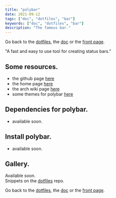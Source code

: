 ```yaml
---
title: "polybar"
date: 2021-09-12
tags: ["doc", "dotfiles", "bar"]
keywords: ["doc", "dotfiles", "bar"]
description: "The famous bar."
---
```

Go back to the [dotfiles](/public/doc/config/dotfiles), the [doc](/public/doc/config) or the [front page](/public).  

"A fast and easy to use tool for creating status bars."

## Some resources.
- the github page [here](https://github.com/polybar/polybar)
- the home page [here](https://polybar.github.io/)
- the arch wiki page [here](https://wiki.archlinux.org/title/Polybar)
- some themes for polybar [here](https://github.com/adi1090x/polybar-themes)


## Dependencies for polybar.
- available soon.

## Install polybar.
- available soon.

## Gallery.
Available soon.  
Snippets on the [dotfiles](https://github.com/a2n-s/dotfiles#4-gallery-toc) repo.

Go back to the [dotfiles](/public/doc/config/dotfiles), the [doc](/public/doc/config) or the [front page](/public).  

[`spectrWM-baraction.sh`]: https://github.com/a2n-s/dotfiles/blob/main/scripts/spectrWM-baraction.sh

